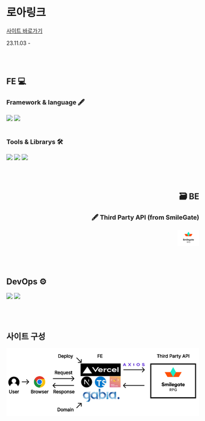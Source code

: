 # 로아링크

[사이트 바로가기]()

23.11.03 -

<br><br>

## FE 💻

### Framework & language 🖋

<div>
<img src="https://img.shields.io/badge/Next.js-000000?style=flat&logo=Next.js&logoColor=white" />
  <img src="https://img.shields.io/badge/TypeScript-3178C6?style=flat&logo=TypeScript&logoColor=white" />
</div>

<br>

### Tools & Librarys 🛠

<div>
<img src="https://img.shields.io/badge/styledcomponents-DB7093?style=flat&logo=styled-components&logoColor=white" />
<img src="https://img.shields.io/badge/axios-5A29E4?style=flat&logo=axios&logoColor=white" />
<img src="https://img.shields.io/badge/husky-59666C?style=flat&logoColor=white" />
</div>

<br><br>

<div align="right">

## 🗃 BE

### 🖋 Third Party API (from SmileGate)

![![Alt text](%EC%8A%A4%EB%A7%88%EC%9D%BC%EA%B2%8C%EC%9D%B4%ED%8A%B8.png)](public/image/%EC%8A%A4%EB%A7%88%EC%9D%BC%EA%B2%8C%EC%9D%B4%ED%8A%B8.png)

</div>

<br><br>

## DevOps ⚙

<div>
<img src="https://img.shields.io/badge/vercel-000000?style=flat&logo=vercel&logoColor=white" />
<img src="https://img.shields.io/badge/Gabia-4285F4?style=flat&logoColor=white" />
</div>

<br><br>

## 사이트 구성

![Alt text](<public/image/로아링크 아키텍처.png>)
